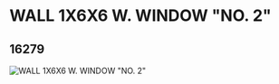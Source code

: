 # WALL 1X6X6 W. WINDOW "NO. 2"
## 16279
![WALL 1X6X6 W. WINDOW "NO. 2"](https://lc-www-live-s.legocdn.com/media/bricks/5/2/6057890.jpg)